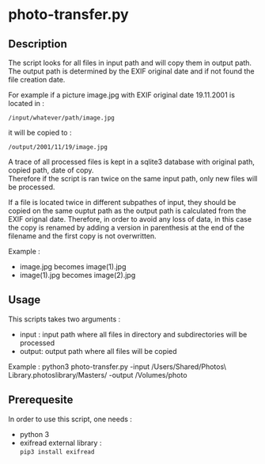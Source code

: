 # photo-transfer.py
## Description
The script looks for all files in input path and will copy them in output path.  
The output path is determined by the EXIF original date and if not found the file creation date.

For example if a picture image.jpg with EXIF original date 19.11.2001 is located in :

    /input/whatever/path/image.jpg

it will be copied to :

    /output/2001/11/19/image.jpg

A trace of all processed files is kept in a sqlite3 database with original path, copied path, date of copy.  
Therefore if the script is ran twice on the same input path, only new files will be processed.

If a file is located twice in different subpathes of input, they should be copied on the same
ouptut path as the output path is calculated from the EXIF orignal date. Therefore, in order to
avoid any loss of data, in this case the copy is renamed by adding a version in parenthesis at the
end of the filename and the first copy is not overwritten.

Example :
* image.jpg becomes image(1).jpg
* image(1).jpg becomes image(2).jpg

## Usage
This scripts takes two arguments :
* input : input path where all files in directory and subdirectories will be processed
* output: output path where all files will be copied
   
Example : python3 photo-transfer.py -input /Users/Shared/Photos\ Library.photoslibrary/Masters/ -output /Volumes/photo

## Prerequesite
In order to use this script, one needs :
* python 3
* exifread external library :  
    `pip3 install exifread`
